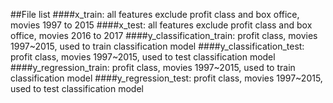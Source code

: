 ##File list
####x_train: all features exclude profit class and box office, movies 1997 to 2015
####x_test: all features exclude profit class and box office, movies 2016 to 2017
####y_classification_train: profit class, movies 1997~2015, used to train classification model
####y_classification_test: profit class, movies 1997~2015, used to test classification model
####y_regression_train: profit class, movies 1997~2015, used to train classification model
####y_regression_test: profit class, movies 1997~2015, used to test classification model
